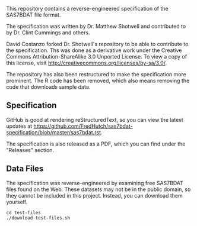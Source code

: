This repository contains a reverse-engineered specification of the SAS7BDAT file format.

The specification was written by Dr. Matthew Shotwell and contributed to by Dr. Clint Cummings and others.

David Costanzo forked Dr. Shotwell's repository to be able to contribute to the specification.
Ths was done as a derivative work under the Creative Commons Attribution-ShareAlike 3.0 Unported License.
To view a copy of this license, visit http://creativecommons.org/licenses/by-sa/3.0/.

The repository has also been restructured to make the specification more prominent.
The R code has been removed, which also means removing the code that downloads sample data.

Specification
-------------

GitHub is good at rendering reStructuredText, so you can view the latest updates at
https://github.com/FredHutch/sas7bdat-specification/blob/master/sas7bdat.rst.

The specification is also released as a PDF, which you can find under the "Releases" section.

Data Files
-----------
The specification was reverse-engineered by examining free SAS7BDAT files found on the Web.
These datasets may not be in the public domain, so they cannot be included in this project.
Instead, you can download them yourself.

    cd test-files
    ./download-test-files.sh
